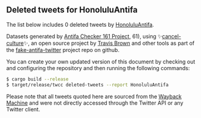 ## Deleted tweets for HonoluluAntifa

The list below includes 0 deleted tweets by
[HonoluluAntifa](https://twitter.com/HonoluluAntifa).



Datasets generated by [Antifa Checker 161 Project](https://twitter.com/antifacheck161), 61), using ✨[cancel-culture](https://github.com/travisbrown/cancel-culture)✨, an open source project by 
[Travis Brown](https://twitter.com/travisbrown) and other tools as part of the 
[fake-antifa-twitter](https://github.com/antifacheck161/fake-antifa-twitter) project repo on github.

You can create your own updated version of this document by checking out and configuring the
repository and then running the following commands:

```bash
$ cargo build --release
$ target/release/twcc deleted-tweets --report HonoluluAntifa
```

Please note that all tweets quoted here are sourced from the
[Wayback Machine](https://web.archive.org) and were not directly accessed through the Twitter API or
any Twitter client.

